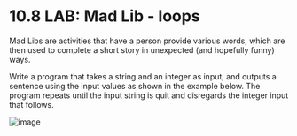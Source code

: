# 10.8 LAB: Mad Lib - loops

Mad Libs are activities that have a person provide various words, which are then used to complete a short story in unexpected (and hopefully funny) ways.

Write a program that takes a string and an integer as input, and outputs a sentence using the input values as shown in the example below. The program repeats until the input string is quit and disregards the integer input that follows.

![image](https://github.com/PonguTracer/mad_libs/assets/67764701/b3759563-c0fb-4dc5-b6d4-adfa9ebb8f80)
